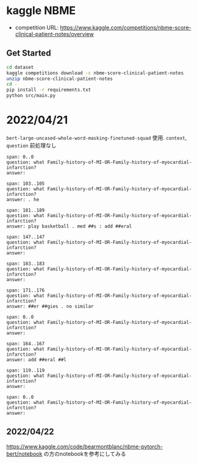 # kaggle NBME
- competition URL: <https://www.kaggle.com/competitions/nbme-score-clinical-patient-notes/overview>

## Get Started
```bash
cd dataset
kaggle competitions download -c nbme-score-clinical-patient-notes
unzip nbme-score-clinical-patient-notes
cd -
pip install -r requirements.txt
python src/main.py
```

# 2022/04/21
`bert-large-uncased-whole-word-masking-finetuned-squad` 使用.
`context`, `question` 前処理なし

```
span: 0..0
question: what Family-history-of-MI-OR-Family-history-of-myocardial-infarction?
answer:

span: 103..105
question: what Family-history-of-MI-OR-Family-history-of-myocardial-infarction?
answer: . he

span: 181..189
question: what Family-history-of-MI-OR-Family-history-of-myocardial-infarction?
answer: play basketball . med ##s : add ##eral

span: 147..147
question: what Family-history-of-MI-OR-Family-history-of-myocardial-infarction?
answer:

span: 183..183
question: what Family-history-of-MI-OR-Family-history-of-myocardial-infarction?
answer:

span: 171..176
question: what Family-history-of-MI-OR-Family-history-of-myocardial-infarction?
answer: ##er ##gies . no similar

span: 0..0
question: what Family-history-of-MI-OR-Family-history-of-myocardial-infarction?
answer:

span: 164..167
question: what Family-history-of-MI-OR-Family-history-of-myocardial-infarction?
answer: add ##eral ##l

span: 119..119
question: what Family-history-of-MI-OR-Family-history-of-myocardial-infarction?
answer:

span: 0..0
question: what Family-history-of-MI-OR-Family-history-of-myocardial-infarction?
answer:
```

## 2022/04/22
<https://www.kaggle.com/code/bearmontblanc/nbme-pytorch-bert/notebook> の方のnotebookを参考にしてみる